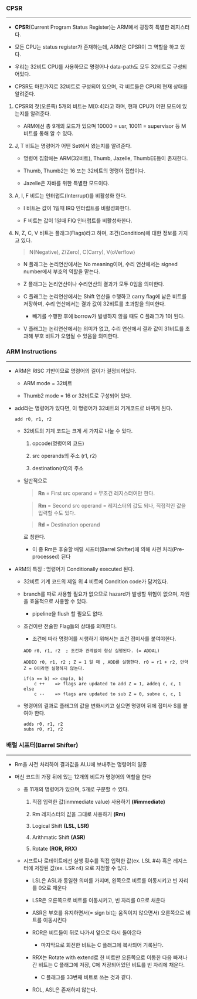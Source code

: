 ### CPSR
---
* **CPSR**(Current Program Status Register)는 ARM에서 굉장히 특별한 레지스터다.

* 모든 CPU는 status register가 존재하는데, ARM은 CPSR이 그 역할을 하고 있다.

* 우리는 32비트 CPU를 사용하므로 명령어나 data-path도 모두 32비트로 구성되어있다.

* CPSR도 마찬가지로 32비트로 구성되어 있으며, 각 비트들은 CPU의 현재 상태를 알려준다.

1. CPSR의 첫(오른쪽) 5개의 비트는 M[0:4]라고 하며, 현재 CPU가 어떤 모드에 있는지를 알려준다.
    * ARM에선 총 9개의 모드가 있으며 10000 = usr, 10011 = supervisor 등 M 비트를 통해 알 수 있다.

2. J, T 비트는 명령어가 어떤 Set에서 왔는지를 알려준다.
    * 명령어 집합에는 ARM(32비트), Thumb, Jazelle, ThumbEE등이 존재한다.

    * Thumb, Thumb2는 16 또는 32비트의 명령어 집합이다.
    
    * Jazelle은 자바를 위한 특별한 모드이다.

3. A, I, F 비트는 인터럽트(Interrupt)를 비활성화 한다.
    
    * I 비트는 값이 1일때 IRQ 인터럽트를 비활성화한다.

    * F 비트는 값이 1일때 FIQ 인터럽트를 비활성화한다.

4. N, Z, C, V 비트는 플래그(Flags)라고 하며, 조건(Condition)에 대한 정보를 가지고 있다.
    > N(Negative), Z(Zero), C(Carry), V(oVerflow)

    * N 플래그는 논리연산에서는 No meaning이며, 수리 연산에서는 signed number에서 부호의 역할을 맡는다.

    * Z 플래그는 논리연산이나 수리연산의 결과가 모두 0임을 의미한다.

    * C 플래그는 논리연산에서는 Shift 연산을 수행하고 carry flag에 남은 비트를 저장하며, 수리 연산에서는 결과 값이 32비트를 초과함을 의미한다.

        * 빼기를 수행한 후에 borrow가 발생하지 않을 때도 C 플래그가 1이 된다.

    * V 플래그는 논리연산에서는 의미가 없고, 수리 연산에서 결과 값이 31비트를 초과해 부호 비트가 오염될 수 있음을 의미한다.

 
### ARM Instructions
---
* ARM은 RISC 기반이므로 명령어의 길이가 결정되어있다.

    * ARM mode = 32비트
    
    * Thumb2 mode = 16 or 32비트로 구성되어 있다.

* add라는 명령어가 있다면, 이 명령어가 32비트의 기계코드로 바뀌게 된다.

    ```
    add r0, r1, r2
    ```

    * 32비트의 기계 코드는 크게 세 가지로 나눌 수 있다.
        1. opcode(명령어의 코드)

        2. src operands의 주소 (r1, r2)

        3. destination(r0)의 주소

    * 일반적으로 
    
        > **Rn** = First src operand = 무조건 레지스터여만 한다.

        > **Rm** = Second src operand = 레지스터의 값도 되나, 직접적인 값을 입력할 수도 있다.

        > **Rd** = Destination operand

        로 칭한다.

        * 이 중 Rm은 후술할 배럴 시프터(Barrel Shifter)에 의해 사전 처리(Pre-processed) 된다

* ARM의 특징 : 명령어가 Conditionally executed 된다.
    
    * 32비트 기계 코드의 제일 위 4 비트에 Condition code가 담겨있다.

    * branch를 따로 사용할 필요가 없으므로 hazard가 발생할 위험이 없으며, 자원을 효율적으로 사용할 수 있다.

        * pipeline을 flush 할 필요도 없다.

    * 조건이란 전술한 Flag들의 상태를 의미한다.

        * 조건에 따라 명령어를 시행하기 위해서는 조건 접미사를 붙여야한다.

        ``` 
        ADD r0, r1, r2  ; 조건과 관계없이 항상 실행된다. (= ADDAL)

        ADDEQ r0, r1, r2 ; Z = 1 일 때 , ADD를 실행한다. r0 = r1 + r2, 만약 Z = 0이라면 실행하지 않는다.
        ```

        ```
        if(a == b) => cmp(a, b)
            c ++    => flags are updated to add Z = 1, addeq c, c, 1
        else
            c --    => flags are updated to sub Z = 0, subne c, c, 1

        ```

    * 명령어의 결과로 플래그의 값을 변화시키고 싶으면 명령어 뒤에 접미사 S를 붙여야 한다.

        ```
        adds r0, r1, r2
        subs r0, r1, r2
        ```
            

### 배럴 시프터(Barrel Shifter)
---

* Rm을 사전 처리하여 결과값을 ALU에 보내주는 명령어의 일종

* 머신 코드의 가장 뒤에 있는 12개의 비트가 명령어의 역할을 한다

    * 총 11개의 명령어가 있으며, 5개로 구분할 수 있다.

        1. 직접 입력한 값(inmmediate value) 사용하기 **(#immediate)**

        2. Rm 레지스터의 값을 그대로 사용하기 **(Rm)**

        3. Logical Shift **(LSL, LSR)**

        4. Arithmatic Shift **(ASR)**

        5. Rotate **(ROR, RRX)**
    
    * 시프트나 로테이트에선 실행 횟수를 직접 입력한 값(ex. LSL #4) 혹은 레지스터에 저장된 값(ex. LSR r4) 으로 지정할 수 있다.

        * LSL은 ASL과 동일한 의미를 가지며, 왼쪽으로 비트를 이동시키고 빈 자리를 0으로 채운다

        * LSR은 오른쪽으로 비트를 이동시키고, 빈 자리를 0으로 채운다

        * ASR은 부호를 유지하면서(= sign bit는 움직이지 않으면서) 오른쪽으로 비트를 이동시킨다

        * ROR은 비트들이 뒤로 나가서 앞으로 다시 돌아온다

            * 마지막으로 회전한 비트는 C 플래그에 복사되어 기록된다.

        * RRX는 Rotate with extend로 한 비트만 오른쪽으로 이동한 다음 빠져나간 비트는 C 플래그에 저장, C에 저장되어있던 비트를 빈 자리에 채운다.
            
            * C 플래그를 33번째 비트로 쓰는 것과 같다.

        * ROL, ASL은 존재하지 않는다.
